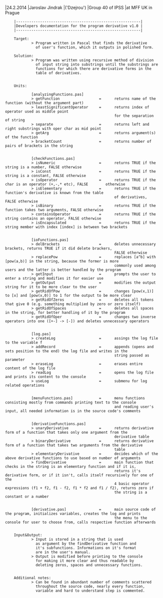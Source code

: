 |24.2.2014
|Jaroslav Jindrak
|('Dzejrou')
|Group 40 of IPSS
|at MFF UK in Prague


        |---------------------------------------------------------|
        |Developers documentation for the program derivative v1.0 |
        |---------------------------------------------------------|

        Target: 
                > Program written in Pascal that finds the derivative
                  of user's function, which it outputs in polished form.
        
        Solution:
                > Program was written using recursive method of division
                  of input string into substrings until the substrings are
                  functions for which there are derivative forms in the
                  table of derivatives. 
        
        
        Units:
        
                [analyzingFunctions.pas]
                > getFunction                  =      returns name of the function (without the argument part)
                > leastSignificantOperator     =      returns index of operator used as middle point
                                                      for the separation of string
                > separate                     =      returns left and right substrings with oper char as mid point
                > getArg                       =      returns argument(s) of the function
                > bracketCount                 =      returns number of pairs of brackets in the string
                
                
                [checkFunctions.pas]
                > isNumeric                    =      returns TRUE if the string is a number, FALSE otherwise
                > isConst                      =      returns TRUE if the string is a constant, FALSE otherwise
                > isOperator                   =      returns TRUE if the char is an operator (+,-,* etc), FALSE        otherwise
                > isElementary                 =      returns TRUE if the function's derivative is known from the table
                                                      of derivatives, FALSE otherwise
                > isBinary                     =      returns TRUE if the function takes two arguments, FALSE otherwise
                > containsOperator             =      returns TRUE if the string contains an operator, FALSE otherwise
                > isEncapsulated               =      returns TRUE if the string member with index [index] is between two brackets
                
                
                [ioFunctions.pas]
                > delBrackets                  =      deletes unnecessary brackets, returns TRUE if it did delete brackers,
                                                      FALSE otherwise
                > replacePow                   =      replaces [a^b] with [pow(a,b)] in the string, because the former is more
                                                      commonly used among users and the latter is better handled by the program
                > getInput                     =      prompts the user to enter a string and modifies it for easier use
                > getOutput                    =      modifies the output string for it to be more clear to the user
                > getRidOfPow                  =      changes [pow(x,1)] to [x] and [pow(x,0)] to 1 for the output to be more clear
                > getRidOfZeros                =      deletes all tokens that give 0 (e.g. something multiplied by zero or zero itself)
                > getRidOfSpaces               =      deletes all spaces in the string, for better handling of it by the program
                > getRidOfOper                 =      changes two inverse operators into one ([+-] -> [-]) and deletes unnecessary operators
                
                
                [log.pas]
                > createLog                    =      assings the log file to the variable f
                > addRecord                    =      appends (opens and sets position to the end) the log file and writes in the
                                                      string passed as parameter
                > eraseLog                     =      erases entire content of the log file
                > readLog                      =      opens the log file and prints its content to the console
                > useLog                       =      submenu for log related operations
                
                
                [menuFunctions.pas]            =      menu functions consisting mostly from commands printing text to the console
                                                      and reading user's input, all needed information is in the source code's comments
                
                
                [derivativeFunctions.pas]
                > unaryDerivative              =      returns derivative form of a function that takes only one argument from the
                                                      derivative table
                > binaryDerivative             =      returns derivative form of a function that takes two arguments from the derivative
                                                      table
                > elementaryDerivative         =      decides which of the above derivative functions to use based on number of arguments
                > findDerivative               =      main function that checks in the string is an elementary function and if it is,
                                                      returns it's derivative form, or if it isn't, calls itself recursively for one of the
                                                      4 basic operator expressions (f1 + f2, f1 - f2, f1 * f2 and f1 / f2), returns zero if
                                                      the string is a constant or a number
                
                
                [derivative.pas]               =      main source code of the program, initializes variables, creates the log and prints
                                                      the menu to the console for user to choose from, calls respective function afterwards
        

        Input&Output:
                > Input is stored in a string that is used 
                  as argument by the findDerivative function and
                  it's subfunctions. Informations on it's format
                  are in the user's manual.
                > Output is modified before printing to the console
                  for making it more clear and thus readable by
                  deleting zeros, spaces and unnecessary functions.
                 
               
        Additional notes:
                > Can be found in abundant number of comments scattered
                  throughout the source code, nearly every function,
                  variable and hard to understand step is commented.
